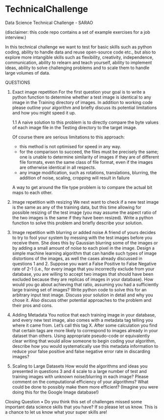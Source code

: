 # TechnicalChallenge
Data Science Technical Challenge - SARAO  

(disclaimer: this code repo contains a set of example exercises for a job interview.)

In this technical challenge we want to test for basic skills such as python coding, ability to handle data and reuse open-source code etc., but also to explore more intangible skills such as flexibility, creativity, independence, communication, ability to relearn and teach yourself, ability to implement ideas, ability to solve challenging problems and to scale them to handle large volumes of data.


QUESTIONS
1. Exact image repetition
For the first question your goal is to write a python function to determine whether a test image is identical to any image in the Training directory of images. In addition to working code please outline your algorithm and briefly discuss its potential limitations and how you might speed it up.

    1.1 A naive solution to this problem is to directly compare the byte values of each image file in the Testing directory to the target image. 
    
    Of course there are serious limitations to this approach:
    + this method is not optimised for speed in any way.
    + for the comparison to succeed, the files must be precisely the same; one is unable to determine similarity of images if they are of different file formats, even the same class of file format, even if the images are otherwise identical in all respects.
    + any image modification, such as rotations, translations, blurring, the addition of noise, scaling, cropping will result in failure 
    
    A way to get around the file type problem is to compare the actual bit maps to each other.

2. Image repetition with resizing
We next want to check if a new test image is the same as any of the training data, but this time allowing for possible resizing of the test image (you may assume the aspect ratio of the two images is the same if they have been resized). Write a python function to solve this problem and briefly describe your solution.

3. Image repetition with blurring or added noise
A friend of yours decides to try to fool your system by messing with the test images before you receive them. She does this by Gaussian blurring some of the images or by adding a small amount of noise to each pixel in the image. Design a simple machine learning algorithm that can handle such types of image distortions of the images, as well the cases already discussed in questions 1 and 2.
Suppose you want a False Positive to False Negative rate of 2-1 (i.e., for every image that you incorrectly exclude from your database, you are willing to accept two images that should have been excluded because they are replicas of images in your database). How would you go about achieving that ratio, assuming you had a sufficiently large training set of images?
Write python code to solve this for an arbitrary input test image. Discuss your solution in detail and why you chose it. Also discuss other potential approaches to the problem and their pros and cons.

4. Adding Metadata
You notice that each training image in your database, and every new test image, also comes with a metadata tag telling you where it came from.
Let’s call this tag X. After some calculation you find that certain tags are more likely to correspond to images already in your dataset than others. Using appropriate pseudo-code or equivalently clear writing that would allow someone to begin coding your algorithm, describe how you would systematically use this metadata information to reduce your false positive and false negative error rate in discarding images?

5. Scaling to Large Datasets
How would the algorithms and ideas you presented in questions 3 and 4 scale to a large number of test and training images with unknown noise/blurring in each image? Please comment on the computational efficiency of your algorithms? What could be done to possibly make them more efficient? (Imagine you were doing this for the Google Image database!)

Closing Question
• Do you think this set of challenges missed some important data science skills that you have? If so please let us know. This is a chance to let us know what your super skills are!
